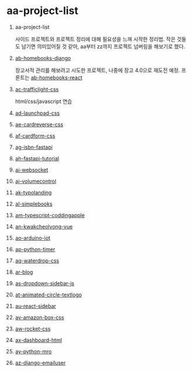 # aa-project-list

1. aa-project-list

    사이드 프로젝트와 프로젝트 정리에 대해 필요성을 느껴 시작한 정리법. 작은 것들도 남기면 의미있어질 것 같아, aa부터 zz까지 프로젝트 넘버링을 해보기로 했다.
    
2. [ab-homebooks-django](https://github.com/noname2048/ab-homebooks-django)
        
    장고서적 관리를 해보려고 시도한 프로젝트, 나중에 장고 4.0으로 재도전 예정. 프론트는 [ab-homebooks-react](https://github.com/noname2048/ab-homebooks-react)
      
3. [ac-trafficlight-css](https://github.com/noname2048/ac-trafficlight-css)

    html/css/javascript 연습
    
4. [ad-launchpad-css](https://github.com/noname2048/ad-launchpad-css)
5. [ae-cardreverse-css](https://github.com/noname2048/ae-cardreverse-css)
6. [af-cardform-css](https://github.com/noname2048/af-cardform-css)
7. [ag-isbn-fastapi](https://github.com/noname2048/ag-isbn-fastapi)
8. [ah-fastapi-tutorial](https://github.com/noname2048/ah-fastapi-tutorial)
9. [ai-websocket](https://github.com/noname2048/ai-websocket)
10. [aj-volumecontrol](https://github.com/noname2048/aj-volumecontrol)
11. [ak-typolanding](https://github.com/noname2048/ak-typolanding)
12. [al-simplebooks](https://github.com/noname2048/al-simplebooks)
13. [am-typescript-coddingapple](https://github.com/noname2048/am-typescript-coddingapple)
14. [an-kwakcheolyong-vue](https://github.com/noname2048/an-kwakcheolyong-vue)
15. [ao-arduino-iot](https://github.com/noname2048/ao-arduino-iot)
16. [ap-python-timer](https://github.com/noname2048/ap-python-timer)
17. [aq-waterdrop-css](https://github.com/noname2048/aq-waterdrop-css)
18. [ar-blog](https://github.com/noname2048/ar-blog)
19. [as-dropdown-sidebar-js](https://github.com/noname2048/as-dropdown-sidebar-js)
20. [at-animated-circle-textlogo](https://github.com/noname2048/at-animated-circle-textlogo)
21. [au-react-sidebar](https://github.com/noname2048/au-react-sidebar)
22. [av-amazon-box-css](https://github.com/noname2048/av-amazon-box-css)
23. [aw-rocket-css](https://github.com/noname2048/aw-rocket-css)
24. [ax-dashboard-html](https://github.com/noname2048/ax-dashboard-html)
25. [ay-python-mro](https://github.com/noname2048/ay-python-mro)
26. [az-django-emailuser](https://github.com/noname2048/az-django-emailuser)
